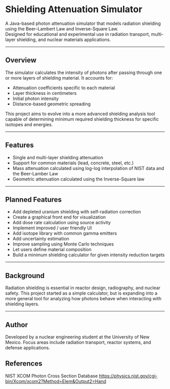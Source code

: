# Shielding Attenuation Simulator

A Java-based photon attenuation simulator that models radiation shielding using the Beer–Lambert Law and Inverse-Square Law.  
Designed for educational and experimental use in radiation transport, multi-layer shielding, and nuclear materials applications.

---

## Overview
The simulator calculates the intensity of photons after passing through one or more layers of shielding material.
It accounts for:

- Attenuation coefficients specific to each material
- Layer thickness in centimeters
- Initial photon intensity
- Distance-based geometric spreading

This project aims to evolve into a more advanced shielding analysis tool capable of determining minimum required shielding thickness for specific isotopes and energies.

---

## Features
- Single and multi-layer shielding attenuation
- Support for common materials (lead, concrete, steel, etc.)
- Mass attenuation calculated using log-log interpolation of NIST data and the Beer-Lamber Law
- Geometric attenuation calculated using the Inverse-Square law

--- 

## Planned Features
- Add depleted uranium shielding with self-radiation correction
- Create a graphical front end for visualization
- Add dose rate calculation using source activity
- Implement improved / user friendly UI
- Add isotope library with common gamma emitters
- Add uncertainty estimation
- Improve sampling using Monte Carlo techniques
- Let users define material composition
- Build a minimum shielding calculator for given intensity reduction targets

---

## Background
Radiation shielding is essential in reactor design, radiography, and nuclear safety. This project started as a simple calculator, but is expanding into a more general tool for analyzing how photons behave when interacting with shielding layers.

---

## Author
Developed by a nuclear engineering student at the University of New Mexico. Focus areas include radiation transport, reactor systems, and defense applications.

## References
NIST XCOM Photon Cross Section Database
https://physics.nist.gov/cgi-bin/Xcom/xcom2?Method=Elem&Output2=Hand
